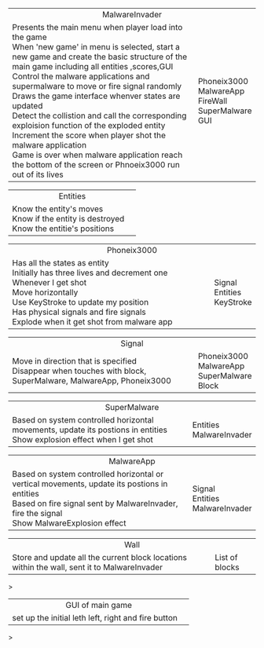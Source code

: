 <table><tr align = 'center'><td colspan = '2'>MalwareInvader</td></tr><tr><td>Presents the main menu when player load into the game<br>When 'new game' in menu is selected, start a new game and create the basic structure of the main game including all entities ,scores,GUI <br>
Control the malware applications and supermalware to move or fire signal randomly <br>
Draws the game interface whenver states are updated <br>
Detect the collistion and call the corresponding exploision function of the exploded entity<br>
Increment the score when player shot the malware application <br>
Game is over when malware application reach the bottom of the screen or Phnoeix3000 run out of its lives</td>
<td>Phoneix3000<br>
MalwareApp<br>
FireWall<br>
SuperMalware<br>
GUI<br>
</td>
</tr>
</table>

<table><tr align = 'center'><td colspan = '2'>Entities</td></tr>
<tr><td>Know the entity's moves<br>
Know if the entity is destroyed<br>
Know the entitie's positions
</td>
<td></td></tr></table>

<table><tr align = 'center'><td colspan = '2'>Phoneix3000</td></tr><tr><td>
Has all the states as entity<br>
Initially has three lives and decrement one Whenever I get shot<br>
Move horizontally <br>
Use KeyStroke to update my position<br>
Has physical signals and fire signals<br>
Explode when it get shot from malware app<br>
</td><td>
Signal<br>
Entities<br>
KeyStroke<br>
</td></tr></table>

<table><tr align = 'center'><td colspan = '2'>Signal</td></tr><tr><td>
Move in direction that is specified <br>
Disappear when touches with block, SuperMalware, MalwareApp, Phoneix3000<br>
</td><td>
Phoneix3000 <br>
MalwareApp <br>
SuperMalware<br>
Block
</td></tr></table>

<table><tr align = 'center'><td colspan = '2'>SuperMalware</td></tr><tr><td>
Based on system controlled horizontal movements, update its postions in entities<br>
Show explosion effect when I get shot<br>
</td><td>Entities<br> MalwareInvader</td></tr></table>

<table><tr align = 'center'><td colspan = '2'>MalwareApp</td></tr><tr><td>
Based on system controlled horizontal or vertical movements, update its postions in entities <br>
Based on fire signal sent by MalwareInvader, fire the signal <br>
Show MalwareExplosion effect 
</td><td>Signal <br> Entities<br>MalwareInvader
</td></tr></table>

<table><tr align = 'center'><td colspan = '2'>Wall</td></tr><tr><td>
Store and update all the current block locations within the wall, sent it to MalwareInvader
</td><td>
List of blocks
</td></tr></table>>

<table><tr align = 'center'><td colspan = '2'>GUI of main game</td></tr><tr><td>set up the initial leth
left, right and fire button
</td><td></td></tr></table>>

